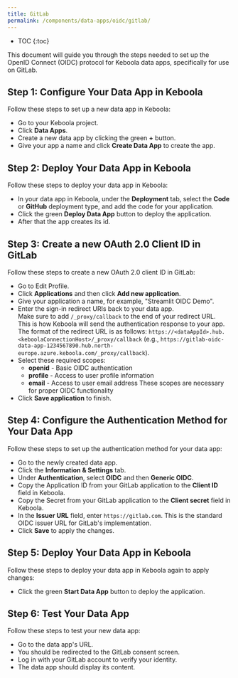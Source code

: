 ```yaml
---
title: GitLab
permalink: /components/data-apps/oidc/gitlab/
---
```


* TOC
{:toc}

This document will guide you through the steps needed to set up the OpenID Connect (OIDC) protocol for Keboola data apps, specifically for use on GitLab.

## Step 1: Configure Your Data App in Keboola
Follow these steps to set up a new data app in Keboola:

- Go to your Keboola project.
- Click **Data Apps**.
- Create a new data app by clicking the green **+** button.
- Give your app a name and click **Create Data App** to create the app.

## Step 2: Deploy Your Data App in Keboola
Follow these steps to deploy your data app in Keboola:

- In your data app in Keboola, under the **Deployment** tab, select the **Code** or **GitHub** deployment type, and add the code for your application.
- Click the green **Deploy Data App** button to deploy the application.
- After that the app creates its id.

## Step 3: Create a new OAuth 2.0 Client ID in GitLab
Follow these steps to create a new OAuth 2.0 client ID in GitLab:

- Go to Edit Profile.
- Click **Applications** and then click **Add new application**.
- Give your application a name, for example, "Streamlit OIDC Demo".
- Enter the sign-in redirect URIs back to your data app. <br>Make sure to add `/_proxy/callback` to the end of your redirect URL. <br>This is how Keboola will send the authentication response to your app. The format of the redirect URL is as follows: `https://<dataAppId>.hub.<keboolaConnectionHost>/_proxy/callback`
(e.g., `https://gitlab-oidc-data-app-1234567890.hub.north-europe.azure.keboola.com/_proxy/callback`).
- Select these required scopes:
  - **openid** - Basic OIDC authentication
  - **profile** - Access to user profile information
  - **email** - Access to user email address
  These scopes are necessary for proper OIDC functionality
- Click **Save application** to finish.

## Step 4: Configure the Authentication Method for Your Data App
Follow these steps to set up the authentication method for your data app:

- Go to the newly created data app.
- Click the **Information & Settings** tab.
- Under **Authentication**, select **OIDC** and then **Generic OIDC**.
- Copy the Application ID from your GitLab application to the **Client ID** field in Keboola.
- Copy the Secret from your GitLab application to the **Client secret** field in Keboola.
- In the **Issuer URL** field, enter `https://gitlab.com`. This is the standard OIDC issuer URL for GitLab's implementation.
- Click **Save** to apply the changes.

## Step 5: Deploy Your Data App in Keboola
Follow these steps to deploy your data app in Keboola again to apply changes:

- Click the green **Start Data App** button to deploy the application.

## Step 6: Test Your Data App
Follow these steps to test your new data app:

- Go to the data app's URL.
- You should be redirected to the GitLab consent screen.
- Log in with your GitLab account to verify your identity.
- The data app should display its content. 

